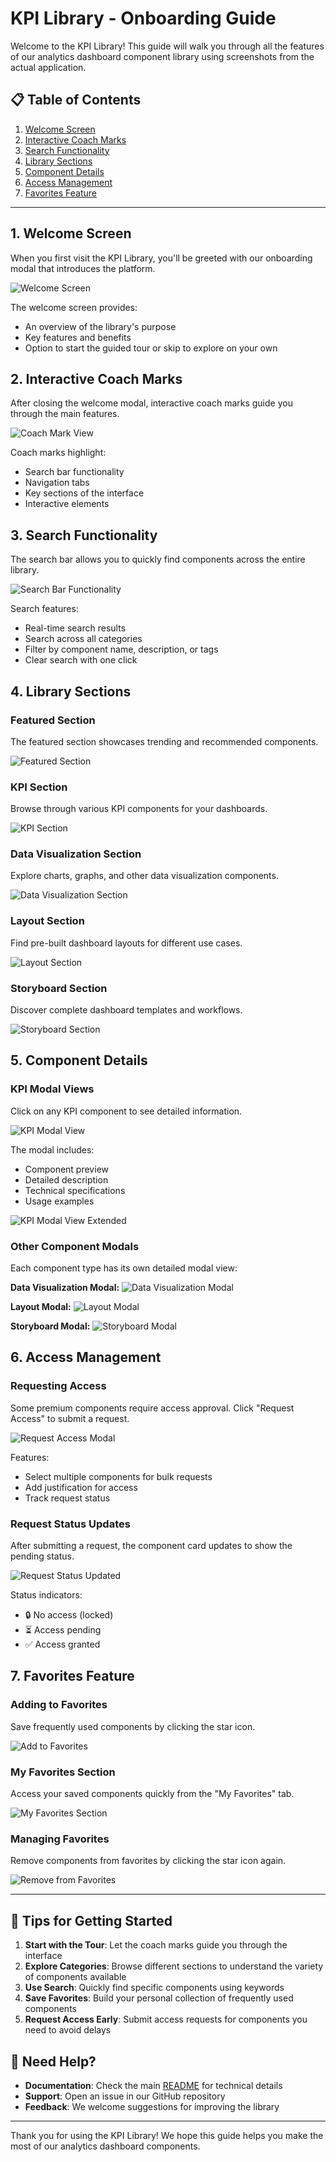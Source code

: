 # KPI Library - Onboarding Guide

Welcome to the KPI Library! This guide will walk you through all the features of our analytics dashboard component library using screenshots from the actual application.

## 📋 Table of Contents

1. [Welcome Screen](#1-welcome-screen)
2. [Interactive Coach Marks](#2-interactive-coach-marks)
3. [Search Functionality](#3-search-functionality)
4. [Library Sections](#4-library-sections)
5. [Component Details](#5-component-details)
6. [Access Management](#6-access-management)
7. [Favorites Feature](#7-favorites-feature)

---

## 1. Welcome Screen

When you first visit the KPI Library, you'll be greeted with our onboarding modal that introduces the platform.

![Welcome Screen](./public/screenshots/1.Welcome%20Screen.png)

The welcome screen provides:
- An overview of the library's purpose
- Key features and benefits
- Option to start the guided tour or skip to explore on your own

## 2. Interactive Coach Marks

After closing the welcome modal, interactive coach marks guide you through the main features.

![Coach Mark View](./public/screenshots/2.Coach%20Mark%20View.png)

Coach marks highlight:
- Search bar functionality
- Navigation tabs
- Key sections of the interface
- Interactive elements

## 3. Search Functionality

The search bar allows you to quickly find components across the entire library.

![Search Bar Functionality](./public/screenshots/3.Search%20Bar%20functionality.png)

Search features:
- Real-time search results
- Search across all categories
- Filter by component name, description, or tags
- Clear search with one click

## 4. Library Sections

### Featured Section

The featured section showcases trending and recommended components.

![Featured Section](./public/screenshots/4.Featured%20Section.png)

### KPI Section

Browse through various KPI components for your dashboards.

![KPI Section](./public/screenshots/5.KPI%20Section.png)

### Data Visualization Section

Explore charts, graphs, and other data visualization components.

![Data Visualization Section](./public/screenshots/6.Data%20Visualization%20Section.png)

### Layout Section

Find pre-built dashboard layouts for different use cases.

![Layout Section](./public/screenshots/7.Layout%20Section.png)

### Storyboard Section

Discover complete dashboard templates and workflows.

![Storyboard Section](./public/screenshots/8.Storyboard%20Section.png)

## 5. Component Details

### KPI Modal Views

Click on any KPI component to see detailed information.

![KPI Modal View](./public/screenshots/9.KPI%20Modal%20View.png)

The modal includes:
- Component preview
- Detailed description
- Technical specifications
- Usage examples

![KPI Modal View Extended](./public/screenshots/10.KPI%20Modal%20View%20Extended.png)

### Other Component Modals

Each component type has its own detailed modal view:

**Data Visualization Modal:**
![Data Visualization Modal](./public/screenshots/11.Data%20Visualization%20Modal%20View.png)

**Layout Modal:**
![Layout Modal](./public/screenshots/12.Layout%20Modal%20View.png)

**Storyboard Modal:**
![Storyboard Modal](./public/screenshots/13.Storyboard%20Modal%20View.png)

## 6. Access Management

### Requesting Access

Some premium components require access approval. Click "Request Access" to submit a request.

![Request Access Modal](./public/screenshots/14.Request%20Access%20Modal%20View.png)

Features:
- Select multiple components for bulk requests
- Add justification for access
- Track request status

### Request Status Updates

After submitting a request, the component card updates to show the pending status.

![Request Status Updated](./public/screenshots/15.Asset%20Card%20Request%20Status%20Updated%20View.png)

Status indicators:
- 🔒 No access (locked)
- ⏳ Access pending
- ✅ Access granted

## 7. Favorites Feature

### Adding to Favorites

Save frequently used components by clicking the star icon.

![Add to Favorites](./public/screenshots/16.Asset%20added%20to%20favorite.png)

### My Favorites Section

Access your saved components quickly from the "My Favorites" tab.

![My Favorites Section](./public/screenshots/17.Asset%20render%20in%20My%20Favorites%20section.png)

### Managing Favorites

Remove components from favorites by clicking the star icon again.

![Remove from Favorites](./public/screenshots/18.Asset%20removed%20from%20My%20favorites%20section.png)

---

## 🎯 Tips for Getting Started

1. **Start with the Tour**: Let the coach marks guide you through the interface
2. **Explore Categories**: Browse different sections to understand the variety of components available
3. **Use Search**: Quickly find specific components using keywords
4. **Save Favorites**: Build your personal collection of frequently used components
5. **Request Access Early**: Submit access requests for components you need to avoid delays

## 🤔 Need Help?

- **Documentation**: Check the main [README](./README.md) for technical details
- **Support**: Open an issue in our GitHub repository
- **Feedback**: We welcome suggestions for improving the library

---

Thank you for using the KPI Library! We hope this guide helps you make the most of our analytics dashboard components.